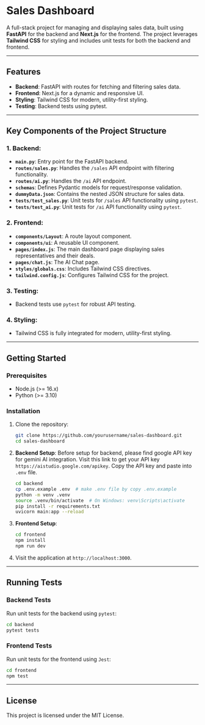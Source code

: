 # Sales Dashboard

A full-stack project for managing and displaying sales data, built using **FastAPI** for the backend and **Next.js** for the frontend. The project leverages **Tailwind CSS** for styling and includes unit tests for both the backend and frontend.

---

## Features

- **Backend**: FastAPI with routes for fetching and filtering sales data.
- **Frontend**: Next.js for a dynamic and responsive UI.
- **Styling**: Tailwind CSS for modern, utility-first styling.
- **Testing**: Backend tests using pytest.

---

## Key Components of the Project Structure

### 1. **Backend**:
   - **`main.py`**: Entry point for the FastAPI backend.
   - **`routes/sales.py`**: Handles the `/sales` API endpoint with filtering functionality.
   - **`routes/ai.py`**: Handles the `/ai` API endpoint.
   - **`schemas`**: Defines Pydantic models for request/response validation.
   - **`dummyData.json`**: Contains the nested JSON structure for sales data.
   - **`tests/test_sales.py`**: Unit tests for `/sales` API functionality using `pytest`.
   - **`tests/test_ai.py`**: Unit tests for `/ai` API functionality using `pytest`.

### 2. **Frontend**:
   - **`components/Layout`**: A route layout component.
   - **`components/ui`**: A reusable UI component.
   - **`pages/index.js`**: The main dashboard page displaying sales representatives and their deals.
   - **`pages/chat.js`**: The AI Chat page.
   - **`styles/globals.css`**: Includes Tailwind CSS directives.
   - **`tailwind.config.js`**: Configures Tailwind CSS for the project.

### 3. **Testing**:
   - Backend tests use `pytest` for robust API testing.

### 4. **Styling**:
   - Tailwind CSS is fully integrated for modern, utility-first styling.

---

## Getting Started

### Prerequisites

- Node.js (>= 16.x)
- Python (>= 3.10)

### Installation

1. Clone the repository:
   ```bash
   git clone https://github.com/yourusername/sales-dashboard.git
   cd sales-dashboard
   ```

2. **Backend Setup**:
   Before setup for backend, please find google API key for gemini AI integration.
   Visit this link to get your API key `https://aistudio.google.com/apikey`.
   Copy the API key and paste into `.env` file.
   ```bash
   cd backend
   cp .env.example .env  # make .env file by copy .env.example
   python -m venv .venv
   source .venv/bin/activate  # On Windows: venv\Scripts\activate
   pip install -r requirements.txt
   uvicorn main:app --reload
   ```

3. **Frontend Setup**:
   ```bash
   cd frontend
   npm install
   npm run dev
   ```

4. Visit the application at `http://localhost:3000`.

---

## Running Tests

### Backend Tests
Run unit tests for the backend using `pytest`:
```bash
cd backend
pytest tests
```

### Frontend Tests
Run unit tests for the frontend using `Jest`:
```bash
cd frontend
npm test
```

---

## License

This project is licensed under the MIT License.